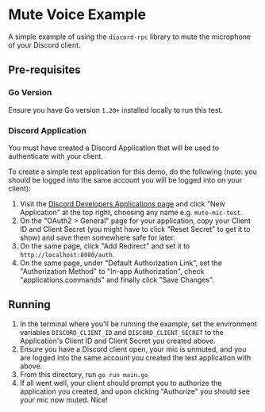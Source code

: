 # Mute Voice Example

A simple example of using the `discord-rpc` library to mute the microphone of your Discord client.

## Pre-requisites

### Go Version

Ensure you have Go version `1.20+` installed locally to run this test.

### Discord Application

You must have created a Discord Application that will be used to authenticate with your client. 

To create a simple test application for this demo, do the following (note: you should be logged into the same account you will be logged into on your client):
1. Visit the [Discord Developers Applications page](https://discord.com/developers/applications) and click "New Application" at the top right, choosing any name e.g. `mute-mic-test`.
2. On the "OAuth2 > General" page for your application, copy your Client ID and Client Secret (you might have to click "Reset Secret" to get it to show) and save them somewhere safe for later.
3. On the same page, click "Add Redirect" and set it to `http://localhost:8080/auth`.
4. On the same page, under "Default Authorization Link", set the "Authorization Method" to "In-app Authorization", check "applications.commands" and finally click "Save Changes".

## Running

1. In the terminal where you'll be running the example, set the environment variables `DISCORD_CLIENT_ID` and `DISCORD_CLIENT_SECRET` to the Application's Client ID and Client Secret you created above.
2. Ensure you have a Discord client open, your mic is unmuted, and you are logged into the same account you created the test application with above.
3. From this directory, run `go run main.go`
4. If all went well, your client should prompt you to authorize the application you created, and upon clicking "Authorize" you should see your mic now muted. Nice!
